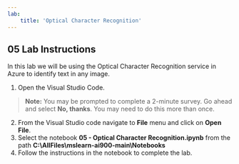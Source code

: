 ```yaml
---
lab:
    title: 'Optical Character Recognition'
---
```


## 05 Lab Instructions
In this lab we will be using the Optical Character Recognition service in Azure to identify text in any image.

1. Open the Visual Studio Code.
>**Note:** You may be prompted to complete a 2-minute survey. Go ahead and select **No, thanks**. You may need to do this more than once.
2. From the Visual Studio code navigate to **File** menu and click on **Open File**.
3. Select the notebook **05 - Optical Character Recognition.ipynb** from the path **C:\AllFiles\mslearn-ai900-main\Notebooks**
4. Follow the instructions in the notebook to complete the lab.
